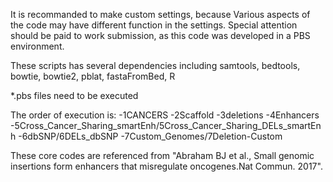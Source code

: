 It is recommanded to make custom settings, because Various aspects of the code may have different function in the settings. Special attention should be paid to work submission, as this code was developed in a PBS environment. 

These scripts has several dependencies including samtools, bedtools, bowtie, bowtie2, pblat, fastaFromBed, R

*.pbs files need to be executed

The order of execution is:
-1CANCERS
-2Scaffold
-3deletions
-4Enhancers
-5Cross_Cancer_Sharing_smartEnh/5Cross_Cancer_Sharing_DELs_smartEnh
-6dbSNP/6DELs_dbSNP
-7Custom_Genomes/7Deletion-Custom

 These core codes are referenced from "Abraham BJ et al., Small genomic insertions form enhancers that misregulate oncogenes.Nat Commun. 2017". 